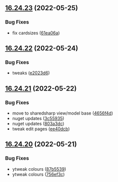 ## [16.24.23](https://github.com/phandcock/GrampsView/compare/v16.24.22...v16.24.23) (2022-05-25)


### Bug Fixes

* fix cardsizes ([61ea06a](https://github.com/phandcock/GrampsView/commit/61ea06a8cbf988f0411d5b58bb16bc3c5005abff))



## [16.24.22](https://github.com/phandcock/GrampsView/compare/v16.24.21...v16.24.22) (2022-05-24)


### Bug Fixes

* tweaks ([e2023d6](https://github.com/phandcock/GrampsView/commit/e2023d6c6a2cba3e7879787e8fbe97d08286b72d))



## [16.24.21](https://github.com/phandcock/GrampsView/compare/v16.24.20...v16.24.21) (2022-05-22)


### Bug Fixes

* move to sharedsharp view/model base ([4656f4d](https://github.com/phandcock/GrampsView/commit/4656f4d34f4b64a6300367a0a06910bb13bb28bd))
* nuget updates ([3c55935](https://github.com/phandcock/GrampsView/commit/3c559353dc8aa4756c347808c780cc7be8fa7d15))
* nuget updates ([803a3dc](https://github.com/phandcock/GrampsView/commit/803a3dc21435c8450f286330a9a7532ff481ac67))
* tweak edit pages ([ee40dcb](https://github.com/phandcock/GrampsView/commit/ee40dcb998bc9eeb479e65a595eaa6fd14809cb0))



## [16.24.20](https://github.com/phandcock/GrampsView/compare/v16.24.19...v16.24.20) (2022-05-21)


### Bug Fixes

* ytweak colours ([87b5539](https://github.com/phandcock/GrampsView/commit/87b55398db46ffa5eabb47fb446fafc4e5eeb33f))
* ytweak colours ([756ef3c](https://github.com/phandcock/GrampsView/commit/756ef3caead9e01fa2906ff84839d992d4ec3310))



